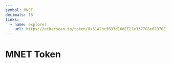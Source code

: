 ```yaml
---
symbol: MNET
decimals: 18
links:
  - name: explorer
    url: https://etherscan.io/token/0x31A2bcf633d16dEE21e3377C8e62070Ef553b051
---
```


# MNET Token

